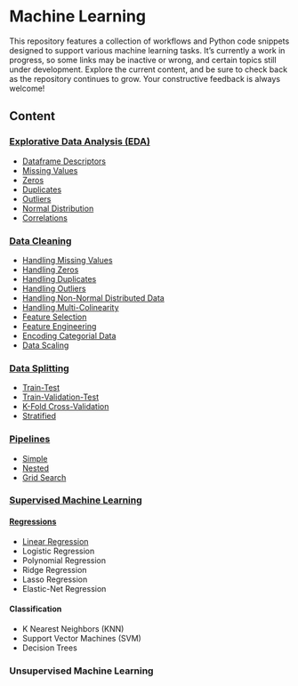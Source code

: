 # Machine Learning
This repository features a collection of workflows and Python code snippets designed to support various machine learning tasks. It’s currently a work in progress, so some links may be inactive or wrong, and certain topics still under development. Explore the current content, and be sure to check back as the repository continues to grow. Your constructive feedback is always welcome!

## Content
### [Explorative Data Analysis (EDA)](https://github.com/tbgrun/machine_learning/blob/main/01%20-%20Explorative%20Data%20Analysis/00%20-%20Explorative%20Data%20Analysis.md)
* [Dataframe Descriptors](https://github.com/tbgrun/machine_learning/blob/main/01%20-%20Explorative%20Data%20Analysis/01%20-%20Dataframe%20Descriptors.md)
* [Missing Values](https://github.com/tbgrun/machine_learning/blob/main/01%20-%20Explorative%20Data%20Analysis/02%20-%20Missing%20Values.md)
* [Zeros](https://github.com/tbgrun/machine_learning/blob/main/01%20-%20Explorative%20Data%20Analysis/03%20-%20Zeros.md)
* [Duplicates](https://github.com/tbgrun/machine_learning/blob/main/01%20-%20Explorative%20Data%20Analysis/04%20-%20Duplicates.md)
* [Outliers](https://github.com/tbgrun/machine_learning/blob/main/01%20-%20Explorative%20Data%20Analysis/05%20-%20Outliers.md)
* [Normal Distribution](https://github.com/tbgrun/machine_learning/blob/main/01%20-%20Explorative%20Data%20Analysis/05%20-%20Normal%20Distribution.md)
* [Correlations](https://github.com/tbgrun/machine_learning/blob/main/01%20-%20Explorative%20Data%20Analysis/07%20-%20Correlations.md)
### [Data Cleaning](https://github.com/tbgrun/machine_learning/blob/main/02%20-%20Data%20Wrangling/00%20-%20Data%20Wrangling.md)
* [Handling Missing Values](https://github.com/tbgrun/machine_learning/blob/main/02%20-%20Data%20Wrangling/01%20-%20Handling%20Missing%20Values.md)
* [Handling Zeros](https://github.com/tbgrun/machine_learning/blob/main/02%20-%20Data%20Wrangling/02%20-%20Handling%20Zeros.md)
* [Handling Duplicates](https://github.com/tbgrun/machine_learning/blob/main/02%20-%20Data%20Wrangling/03%20-%20Handling%20Duplicates.md)
* [Handling Outliers](https://github.com/tbgrun/machine_learning/blob/main/02%20-%20Data%20Wrangling/04%20-%20Handling%20Outliers.md)
* [Handling Non-Normal Distributed Data](https://github.com/tbgrun/machine_learning/blob/main/02%20-%20Data%20Wrangling/05%20-%20Handling%20Non-Normal%20Distributed%20Data.md)
* [Handling Multi-Colinearity](https://github.com/tbgrun/machine_learning/blob/main/02%20-%20Data%20Wrangling/06%20-%20Handling%20Multi-Colinearity.md)
* [Feature Selection](https://github.com/tbgrun/machine_learning/blob/main/02%20-%20Data%20Wrangling/07%20-%20Feature%20Selection.md)
* [Feature Engineering](https://github.com/tbgrun/machine_learning/blob/main/02%20-%20Data%20Wrangling/08%20-%20Feature%20Engineering.md)
* [Encoding Categorial Data](https://github.com/tbgrun/machine_learning/blob/main/02%20-%20Data%20Wrangling/09%20-%20Encoding%20Categorial%20Data.md)
* [Data Scaling](https://github.com/tbgrun/machine_learning/blob/main/02%20-%20Data%20Wrangling/10%20-%20Scaling.md)
### [Data Splitting](https://github.com/tbgrun/machine_learning/blob/main/03%20-%20Data%20Splitting/00%20-%20Data%20Splitting.md)
* [Train-Test](https://github.com/tbgrun/machine_learning/blob/main/03%20-%20Data%20Splitting/01%20-%20Train-Test%20Splitting.md)
* [Train-Validation-Test](https://github.com/tbgrun/machine_learning/blob/main/03%20-%20Data%20Splitting/02%20-%20Train-Validation-Test%20Splitting.md)
* [K-Fold Cross-Validation](https://github.com/tbgrun/machine_learning/blob/main/03%20-%20Data%20Splitting/03%20-%20K-Fold%20Cross-Validation.md)
* [Stratified](https://github.com/tbgrun/machine_learning/blob/main/03%20-%20Data%20Splitting/04%20-%20Stratified%20Splitting.md)
### [Pipelines](https://github.com/tbgrun/machine_learning/blob/main/04%20-%20Pipelines/00%20-%20Pipelines.md)
* [Simple](https://github.com/tbgrun/machine_learning/blob/main/04%20-%20Pipelines/01%20-%20Simple%20Pipeline.md)
* [Nested](https://github.com/tbgrun/machine_learning/blob/main/04%20-%20Pipelines/02%20-%20Nested%20Pipeline.md)
* [Grid Search](https://github.com/tbgrun/machine_learning/blob/main/04%20-%20Pipelines/03%20-%20Grid%20Search%20Pipeline.md)
### [Supervised Machine Learning](https://github.com/tbgrun/machine_learning/blob/main/05%20-%20Supervised%20Machine%20Learning/00%20-%20Supervised%20Machine%20Learning.md)
#### [Regressions](https://github.com/tbgrun/machine_learning/blob/main/05%20-%20Supervised%20Machine%20Learning/01%20-%20Regressions.md)
* [Linear Regression](https://github.com/tbgrun/machine_learning/blob/main/05%20-%20Supervised%20Machine%20Learning/01.01%20-%20Linear%20Regression.md)
* Logistic Regression
* Polynomial Regression
* Ridge Regression
* Lasso Regression
* Elastic-Net Regression
#### Classification
* K Nearest Neighbors (KNN)
* Support Vector Machines (SVM)
* Decision Trees
### Unsupervised Machine Learning

